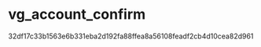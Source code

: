vg_account_confirm
==================
32df17c33b1563e6b331eba2d192fa88ffea8a56108feadf2cb4d10cea82d961
